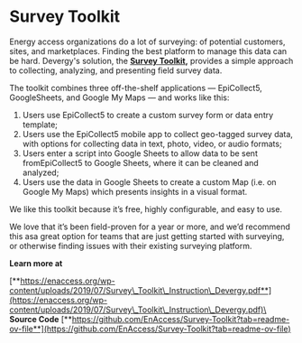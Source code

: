 # Survey Toolkit

Energy access organizations do a lot of surveying: of potential customers, sites, and marketplaces. Finding the best platform to manage this data can be hard. Devergy's solution, the [**Survey Toolkit**](https://enaccess.org/surveytoolkit/)**,** provides a simple approach to collecting, analyzing, and presenting field survey data.

The toolkit combines three off-the-shelf applications — EpiCollect5, GoogleSheets, and Google My Maps — and works like this:

1. Users use EpiCollect5 to create a custom survey form or data entry template;
2. Users use the EpiCollect5 mobile app to collect geo-tagged survey data, with options for collecting data in text, photo, video, or audio formats;
3. Users enter a script into Google Sheets to allow data to be sent fromEpiCollect5 to Google Sheets, where it can be cleaned and analyzed;
4. Users use the data in Google Sheets to create a custom Map (i.e. on Google My Maps) which presents insights in a visual format.

We like this toolkit because it’s free, highly configurable, and easy to use.&#x20;

We love that it’s been field-proven for a year or more, and we’d recommend this asa great option for teams that are just getting started with surveying, or otherwise finding issues with their existing surveying platform.

**Learn more at**

[**https://enaccess.org/wp-content/uploads/2019/07/Survey\_Toolkit\_Instruction\_Devergy.pdf**](https://enaccess.org/wp-content/uploads/2019/07/Survey\_Toolkit\_Instruction\_Devergy.pdf)\
\
**Source Code** [**https://github.com/EnAccess/Survey-Toolkit?tab=readme-ov-file**](https://github.com/EnAccess/Survey-Toolkit?tab=readme-ov-file)

